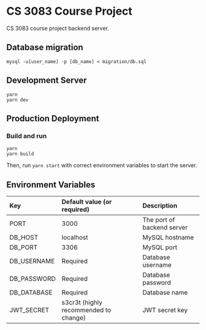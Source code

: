 CS 3083 Course Project
======

CS 3083 course project backend server.

## Database migration

```shell
mysql -u[user_name] -p [db_name] < migration/db.sql
```

## Development Server

```shell
yarn
yarn dev
```

## Production Deployment

### Build and run
```shell
yarn
yarn build
```

Then, run `yarn start` with correct environment variables to start the server.

## Environment Variables

| Key         | Default value (or required)           | Description                |
|:------------|:--------------------------------------|:---------------------------|
| PORT        | 3000                                  | The port of backend server |
| DB_HOST     | localhost                             | MySQL hostname             |
| DB_PORT     | 3306                                  | MySQL port                 |
| DB_USERNAME | Required                              | Database username          |
| DB_PASSWORD | Required                              | Database password          |
| DB_DATABASE | Required                              | Database name              |
| JWT_SECRET  | s3cr3t (highly recommended to change) | JWT secret key             |
